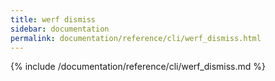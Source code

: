 ```yaml
---
title: werf dismiss
sidebar: documentation
permalink: documentation/reference/cli/werf_dismiss.html
---
```


{% include /documentation/reference/cli/werf_dismiss.md %}
